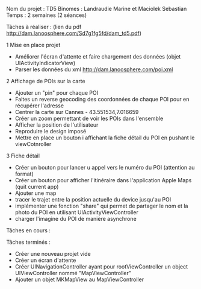 Nom du projet : TD5
Binomes : Landraudie Marine et Maciolek Sebastian
Temps : 2 semaines (2 séances)

Tâches à réaliser : (lien du pdf http://dam.lanoosphere.com/Sd7g1fg5fd/dam_td5.pdf)

1 Mise en place projet

- Améliorer l'écran d'attente et faire chargement des données (objet UIActivityIndicatorView)
- Parser les données du xml http://dam.lanoosphere.com/poi.xml

2 Affichage de POIs sur la carte

- Ajouter un "pin" pour chaque POI
- Faites un reverse geocoding des coordonnées de chaque POI pour en récupérer l'adresse
- Centrer la carte sur Cannes - 43.551534,7.016659
- Créer un zoom permettant de voir les POIs dans l'ensemble
- Afficher la position de l'utilisateur
- Reproduire le design imposé
- Mettre en place un bouton i affichant la fiche détail du POI en pushant le viewCotnroller 

3 Fiche détail

- Créer un bouton pour lancer u appel vers le numéro du POI (attention au format)
- Créer un bouton pour afficher l'itinéraire dans l'application Apple Maps (quit current app)
- Ajouter une map
- tracer le trajet entre la position actuelle du device jusqu'au POI
- implémenter une fonction "share" qui permet de partager le nom et la photo du POI en utilisant UIActivityViewController
- charger l'imagine du POI de manière asynchrone

Tâches en cours :


Tâches terminés :
- Créer une nouveau projet vide
- Créer un écran d'attente 
- Créer UINavigationController ayant pour rootViewController un object UIViewController nommé "MapViewController"
- Ajouter un objet MKMapView au MapViewController